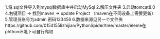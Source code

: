 1.将.sql文件导入到mysql数据库中并启动MySql
2.解压文件夹
3.启动tomcat8.0
4.右键项目 -> 找到maven -> update Project   （maven在不同设备上需要更新）
5.管理员账号为admin 密码123456
6.数据来源见另一个文件夹https://github.com/0154155lizhijian/PythonSpider/tree/master/eleme在phthon环境下可自行爬取
